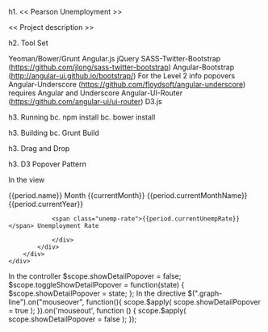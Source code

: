 h1. << Pearson Unemployment >>

<< Project description >>

h2. Tool Set

Yeoman/Bower/Grunt
Angular.js
jQuery
SASS-Twitter-Bootstrap (https://github.com/jlong/sass-twitter-bootstrap) 
Angular-Bootstrap (http://angular-ui.github.io/bootstrap/) For the Level 2 info popovers
Angular-Underscore (https://github.com/floydsoft/angular-underscore) requires Angular and Underscore
Angular-UI-Router (https://github.com/angular-ui/ui-router)
D3.js

h3. Running
bc. npm install
bc. bower install

h3. Building
bc. Grunt Build


h3. Drag and Drop

h3. D3 Popover Pattern

In the view
	<div class="popover detail-popover" ng-show="showDetailPopover" ><div class="arrow"></div>
			<div class="popover-content">
				{{period.name}}
				Month {{currentMonth}} <span class="month">{{period.currentMonthName}}</span> <span class="year">{{period.currentYear}}</span>

				<span class="unemp-rate">{{period.currentUnempRate}}</span> Unemployment Rate

				</div>
			</div>
		</div>
	</div>
In the controller
	$scope.showDetailPopover = false;
	$scope.toggleShowDetailPopover = function(state) {
        $scope.showDetailPopover = state;
    };
In the directive
	$(".graph-line").on("mouseover", function(){ 
	  scope.$apply( scope.showDetailPopover = true ); 
	}).on('mouseout', function () { 
	  scope.$apply( scope.showDetailPopover = false ); 
	});